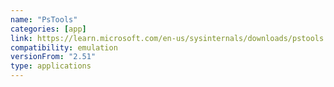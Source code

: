 ```yaml
---
name: "PsTools"
categories: [app]
link: https://learn.microsoft.com/en-us/sysinternals/downloads/pstools
compatibility: emulation
versionFrom: "2.51"
type: applications
---
```


